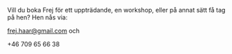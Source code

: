 Vill du boka Frej för ett uppträdande, en workshop, eller på annat sätt få tag på hen? Hen nås via:

[frej.haar@gmail.com](mailto:frej.haar@gmail.com) och

+46 709 65 66 38
